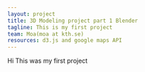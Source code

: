 ```yaml
---
layout: project
title: 3D Modeling project part 1 Blender
tagline: This is my first project
team: Moa(moa at kth.se)
resources: d3.js and google maps API
---
```


Hi This was my first project